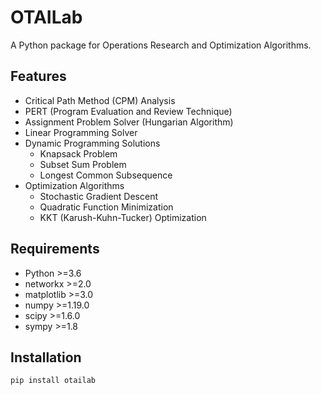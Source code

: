 # OTAILab

A Python package for Operations Research and Optimization Algorithms.

## Features

- Critical Path Method (CPM) Analysis
- PERT (Program Evaluation and Review Technique)
- Assignment Problem Solver (Hungarian Algorithm)
- Linear Programming Solver
- Dynamic Programming Solutions
  - Knapsack Problem
  - Subset Sum Problem
  - Longest Common Subsequence
- Optimization Algorithms
  - Stochastic Gradient Descent
  - Quadratic Function Minimization
  - KKT (Karush-Kuhn-Tucker) Optimization

## Requirements

- Python >=3.6
- networkx >=2.0
- matplotlib >=3.0
- numpy >=1.19.0
- scipy >=1.6.0
- sympy >=1.8

## Installation

```bash
pip install otailab